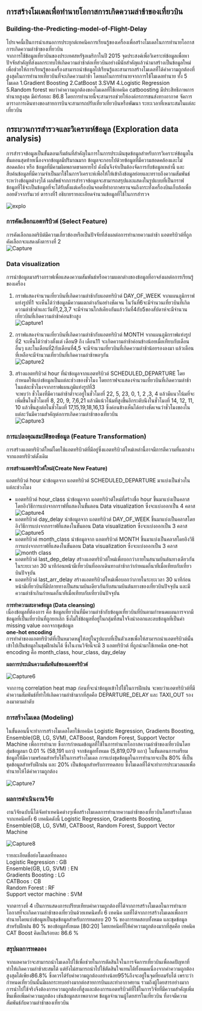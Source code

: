 ## การสร้างโมเดลเพื่อทำนายโอกาสการเกิดความล่าช้าของเที่ยวบิน  
### Building-the-Predicting-model-of-Flight-Delay       
  
โปรเจคนี้เป็นการนำเสนอการประยุกต์เทคนิคการเรียนรู้ของเครื่องเพื่อสร้างโมเดลในการทำนายโอกาสการเกิดความล่าช้าของเที่ยวบิน   
จากการใช้ข้อมูลเที่ยวบินของประเทศสหรัฐอเมริกาในปี 2015 จุดประสงค์เพื่อวิเคราะห์ข้อมูลเพื่อหาปัจจัยสำคัญที่ส่งผลกระทบให้เกิดความล่าช้าต่อเที่ยวบินอย่างมีนัยสำคัญแล้วนำมาสร้างเป็นข้อมูลใหม่ เพื่อช่วยให้การเรียนรู้ของเครื่องสามารถนำข้อมูลไปเรียนรู้และสามารถสร้างโมเดลที่ได้ค่าความถูกต้องที่สูงสุดในการทำนายเที่ยวบินที่จะเกิดความล่าช้า โดยผลในการทำนายจากการใช้โมเดลทำนาย ทั้ง 5 โมเดล 1.Gradient Boosting 2.CatBoost 3.SVM 4.Logistic Regression 5.Random forest พบว่าค่าความถูกต้องของโมเดลที่ใช้เทคนิค catboosting มีประสิทธิภาพการทำนายสูงสุด มีค่าร้อยละ 86.8  โดยการทำนายนี้จะสามารถช่วยให้องค์กรการขนส่งทางอากาศ จัดการตารางการเดินทางของสายการบินจะสามารถปรับเที่ยวเที่ยวบินหรือพัฒนา ระยะเวลาที่เหมาะสมในแต่ละเที่ยวบิน    
## กระบวนการสำรวจและวิเคราะห์ข้อมูล (Exploration data analysis)  
การสำรวจข้อมูลเป็นขั้นตอนเริ่มต้นที่สำคัญในการในการประเมินชุดข้อมูลสำหรับการวิเคราะห์ข้อมูลในขั้นตอนสุดท้ายเนื่องจากข้อมูลมีปริมาณมาก ข้อมูลจะกอบไปด้วยข้อมูลที่มีความสอดคล้องและไม่สอดคล้อง หรือ ข้อมูลที่มีคามผิดพลาดขาดหายไป ดังนั้นจึงจำเป็นต้องจัดการกับข้อมูลเหล่านี้ และ สืบค้นข้อมูลที่มีความจำเป็นมาใช้ในการวิเคราะห์เพือให้ให้เข้าถึงข้อมูลย่อยและทราบถึงความสัมพันธ์ระหว่างข้อมูลต่างๆได้ ผลลัพธ์จากการสำรวจข้อมูลจะสามารถสรุปและแสดงในรูปแบบที่เป็นกราฟ ข้อมูลที่ใช้จะเป็นข้อมูลที่จะได้รับตั้งแต่เครื่องบินจอดที่ท่าอากาศยานจนถึงกระทั่งเครื่องบินเก็บล้อเพื่อลอยตัวจากรันเวย์ 
ตารางที่1 อธิบายรายละเอียดจำนวนข้อมูลที่ใช้ในการสำรวจ  
  
![explo](https://user-images.githubusercontent.com/59502184/71825299-2461b200-30ce-11ea-9e15-6b477f75c4d1.JPG) 
   
### การคัดเลือกแอตทริบิวต์ (Select Feature)
การคัดเลือกแอตริบิต์มีความเกี่ยวข้องหรือเป็นปัจจัยที่ส่งผลต่อการทำนายความล่าช้า แอตทริบิวต์ที่ถูกคัดเลือกจะแสดงดังตารางที่ 2  
![Capture](https://user-images.githubusercontent.com/59502184/71824536-62f66d00-30cc-11ea-841a-d72bae467c55.JPG)

###  Data visualization
การนำข้อมูลมาสร้างกราฟเพื่อแสดงความสัมพันธ์หรือความแตกต่างของข้อมูลที่อาจส่งผลต่อการเรียนรู้ของเครื่อง
1. กราฟแสดงจำนวนเที่ยวบินที่เกิดความล่าช้ากับแอตทริบิวต์ DAY_OF_WEEK จากแผนภูมิกราฟแท่งรูปที่1 จะเห็นได้ว่าข้อมูลมีความแตกต่างกันอย่างชัดเจน ในวันที่6จะมีจำนวนเที่ยวบินที่เกิดความล่าช้าต่ำและวันที่1,2,3,7 จะมีจำนวนใกล้เคียงกันแล้ววันที่4กับ5ของสัปดาห์จะมีจำนวนเที่ยวบินที่เกิดความล่าช้าค่อนข้างสูง  
![Capture1](https://user-images.githubusercontent.com/59502184/71824537-638f0380-30cc-11ea-9c7f-cf4d1b805a7e.JPG)

2. กราฟแสดงจำนวนเที่ยวบินที่เกิดความล่าช้ากับแอตทริบิวต์ MONTH จากแผนภูมิกราฟแท่งรูปที่2 จะเห็นได้ว่าช่วงตั้งแต่ เดือน9 ถึง เดือน11 จะเกิดความล่าช้าค่อนข้างน้อยเมื่อเทียบกับเดือนอื่นๆ และในเดือนที่2กับเดือนที่4,5 จะมีจำนวนเที่ยวบินที่เกิดความล่าช้าน้อยรองลงมา แล้วเดือนที่เหลือจะมีจำนวนเที่ยวบินที่เกิดความล่าช้าพอๆกัน  
![Capture2](https://user-images.githubusercontent.com/59502184/71823590-29246700-30ca-11ea-992f-efeb782c55a6.JPG)

3. สร้างแอตทริบิวต์ hour ที่นำข้อมูลจากแอตทริบิวต์ 
SCHEDULED_DEPARTURE โดยกำหนดให้แบ่งข้อมูลเป็นแต่ละช่วงของชั่วโมง โดยกราฟจะแสดงจำนวนเที่ยวบินที่เกิดความล่าช้าในแต่ละชั่วโมงจากกราฟแผนภูมิแท่งรูปที่3  
จะพบว่า ชั่วโมงที่มีความล่าช้าต่ำจะอยู่ในชั่วโมงที่ 22, 5, 23, 0, 1, 2 ,3, 4  แล้วมีแนวโน้มที่จะเพิ่มขึ้นในชั่วโมงที่ 8, 20, 9, 7,6,21 แล้วมีแน้วโน้มที่สูงขึ้นอีกระดับนึงในชั่วโมงที่   14, 12, 11, 10 แล้วขึ้นสูงต่อในชั่วโมงที่ 17,15,19,18,16,13  ซึ่งค่อนข้างเห็นได้อย่างชัดเจนว่าชั่วโมงของในแต่ละวันมีความสำคัญต่อการเกิดความล่าช้าของเที่ยวบิน  
![Capture3](https://user-images.githubusercontent.com/59502184/71823591-29246700-30ca-11ea-9e91-329bfc7742e6.JPG)

###  การแปลงคุณสมบัติของข้อมูล (Feature Transformation) 
การสร้างแอตทริบิวต์ใหม่โดยใช้แอตทริบิวต์ที่มีอยู่ซึ่งแอตทริบิวต์ใหม่เหล่านี้อาจมีการตีความที่แตกต่างจากแอตทริบิวต์ดั้งเดิม 
  
  
**การสร้างแอตทริบิวต์ใหม่(Create New Feature)**

แอตทริบิวต์ hour นำข้อมูลจาก แอตทริบิวต์ SCHEDULED_DEPARTURE มาแบ่งเป็นช่วงในแต่ละช่วงโมง     
- แอตทริบิวต์ hour_class นำข้อมูลจาก แอตทริบิวต์ใหม่ที่สร้างชื่อ hour ขึ้นมาแบ่งเป็นคลาสโดยอิงวิธีการแบ่งจากกราฟที่แสดงในขั้นตอน Data visualization ซึ่งจะแบ่งออกเป็น 4 คลาส  
![Capture4](https://user-images.githubusercontent.com/59502184/71823592-29bcfd80-30ca-11ea-9c68-4e08e4c26cd3.JPG)
- แอตทริบิวต์ day_delay นำข้อมูลจาก แอตทริบิวต์ DAY_OF_WEEK ขึ้นมาแบ่งเป็นคลาสโดยอิงวิธีการแบ่งจากกราฟที่แสดงในขั้นตอน Data visualization ซึ่งจะแบ่งออกเป็น 3 คลาส  
![Capture5](https://user-images.githubusercontent.com/59502184/71823594-2aee2a80-30ca-11ea-92bc-97a961475fe1.JPG)
- แอตทริบิวต์ month_class  นำข้อมูลจาก แอตทริบิวต์ MONTH ขึ้นมาแบ่งเป็นคลาสโดยอิงวิธีการแบ่งจากกราฟที่แสดงในขั้นตอน Data visualization ซึ่งจะแบ่งออกเป็น 3 คลาส  
![month class](https://user-images.githubusercontent.com/59502184/71825298-23c91b80-30ce-11ea-9891-3821aec7166b.JPG)
- แอตทริบิวต์ last_dep_delay สร้างแอตทริบิวต์ใหม่เพื่อบอกว่าภายในสนามบินต้นทางเดียวกันในระยะเวลา 30 นาทีก่อนหน้ามีเที่ยวบินที่ออกเดินทางล่าช้ากว่ากำหนดกี่นาทีเมื่อเทียบกับเที่ยวบินปัจจุบัน  
- แอตทริบิวต์ last_arr_delay สร้างแอตทริบิวต์ใหม่เพื่อบอกว่าภายในระยะเวลา 30 นาทีก่อนหน้ามีเที่ยวบินที่มีปลายทางเป็นสนามบินเดียวกันกับสนามบินต้นทางของเที่ยวบินปัจจุบัน และมีความล่าช้าเกินกำหนดกี่นาทีเมื่อเทียบกับเที่ยวบินปัจจุบัน  
  
**การทำความสะอาดข้อมูล (Data cleansing)**  
เนื่องข้อมูลที่ต้องการ คือ ข้อมูลเที่ยวบินที่มีความล่าช้ากับข้อมูลเที่ยวบินที่บินตามกำหนดแผนการจากมีข้อมูลที่เป็นเที่ยวบินที่ถูกยกเลิก ซึ่งไม่ใช่ข้อมูลที่อยู่ในกลุ่มที่สนใจจึงนำออกและลบข้อมูลที่เป็นค่า missing value ออกจากชุดข้อมูล  
**one-hot encoding**  
การทำค่าของแอตทริบิวต์ที่เป็นหมวดหมู่ให้อยู่ในรูปแบบที่เป็นตัวเลขเพื่อให้สามารถนำแอตทริบิวต์นั้นเข้าไปเป็นข้อมูลในชุดฝึกฝนได้ ซึ่งในงานวิจัยนี้จะมี 3 แอตทริบิวต์ ที่ถูกนำมาใช้เทคนิค one-hot encoding คือ month_class, hour_class, day_delay  

**ผลการประเมินความสัมพันธ์ของแอตทริบิวต์**   
  
![Capture6](https://user-images.githubusercontent.com/59502184/71823596-2aee2a80-30ca-11ea-995a-5c04d739f01c.JPG)
  
จากการดู correlation heat map ก่อนที่จะนำข้อมูลเข้าไปใช้ในการฝึกฝน จะพบว่าแอตทริบิวต์ที่มีค่าความสัมพันธ์ที่ทำให้เกิดความล่าช้ามากที่สุดคือ DEPARTURE_DELAY และ TAXI_OUT รองลงมาตามลำดับ  
  
### การสร้างโมเดล (Modeling)
ในขั้นตอนนี้จะทำการสร้างโมเดลโดยใช้เทคนิค Logistic Regression,  Gradients Boosting,  Ensemble(GB, LG, SVM),  CATBoost,  Random Forest, Support Vector  Machine เพื่อการทำนาย ซึ่งการกำหนดข้อมูลที่ใช้ในการทำนายโอกาสความล่าช้าของเที่ยวบินโดย สุ่มข้อมูลมา  0.01 % (58,191 แถว) จากข้อมูลทั้งหมด  (5,819,079 แถว) ในขั้นตอนการเตรียมข้อมูลให้มีความพร้อมสำหรับใช้ในการสร้างโมเดล  การแบ่งชุดข้อมูลในการทำนายจะเป็น 80% ที่เป็นชุดข้อมูลสำหรับฝึกฝน และ 20% เป็นข้อมูลสำหรับการทดสอบ  ซึ่งโมเดลที่ได้จะทำการประมวลผลเพื่อทำนายให้ได้ค่าความถูกต้อง  
  
![Capture7](https://user-images.githubusercontent.com/59502184/71824545-64c03080-30cc-11ea-9470-4b64d8a33ac5.JPG)

### ผลการดำเนินงานวิจัย 
งานวิจัยฉบับนี้ได้จัดทำเทคนิคต่างๆเพื่อสร้างโมเดลการทำนายความล่าช้าของเที่ยวบินโดยสร้างโมเดลจากเทคนิคทั้ง 6 เทคนิคดังนี้ Logistic Regression, Gradients Boosting,  Ensemble(GB, LG, SVM),  CATBoost,  Random Forest, Support Vector Machine  
  
![Capture8](https://user-images.githubusercontent.com/59502184/71824546-64c03080-30cc-11ea-8a72-e4ab2d646bab.JPG)
  

รายละเอียดชื่อย่อโมเดลที่ทดลอง  
Logistic Regression : GB  
Ensemble(GB, LG, SVM) : EN  
Gradients Boosting : LG  
CATBoos : CB  
Random Forest : RF  
Support vector machine : SVM  
  
จากตารางที่ 4 เป็นการแสดงการเปรียบเทียบค่าความถูกต้องที่ได้จากการสร้างโมเดลในการทำนายโอกาสที่จะเกิดความล่าช้าของเที่ยวบินด้วยเทคนิคทั้ง 6 เทคนิค ผลที่ได้จากการสร้างโมเดลเพื่อการทำนายโดยแบ่งข้อมูลเป็นชุดข้อมูลสำหรับการทดสอบ 20 % ของการทดสอบทั้งหมด  และชุดข้อมูลสำหรับฝึกฝน 80 % ของข้อมูลทั้งหมด  [80:20] โดยเทคนิคที่ให้ค่าความถูกต้องมากที่สุดคือ เทคนิค CAT Boost  คิดเป็นร้อยละ 86.6 %  
  
### สรุปผลการทดลอง  
จากผลคาดว่าจะสามารถนำโมเดลไปใช้เพื่อช่วยในการตัดสินใจในการจัดการเที่ยวบินเพื่อลดปัญหาที่ทำให้เกิดความล่าช้าสะสมได้ แต่ยังไม่สามารถนำไปใช้ตัดสินใจแทนได้ทั้งหมดเนื่องจากค่าความถูกต้องสูงสุดได้เพียง86.8% ซึ่งควรได้รับค่าความถูกต้องอย่างน้อย95%ถึงจะอยู่ในจุดที่ยอมรับได้ เพราะว่ากำหนดเที่ยวบินนั้นมีผลกระทบอย่างมากต่อสายการบินและท่าอากาศยาน รวมถึงผู้โดยสารอย่างมาก การนำไปใช้จริงจึงต้องการความถูกต้องที่สูงและต้องการแอตทริบิวต์ที่ใช้ในการวิจัยที่มีความสำคัญเพิ่มขึ้นเพื่อเพิ่มค่าความถูกต้อง เช่นข้อมูลสภาพอากาศ ข้อมูลจำนวนผู้โดยสารในเที่ยวบิน ที่อาจมีความสัมพันธ์กับความล่าช้าของเที่ยวบิน 


















